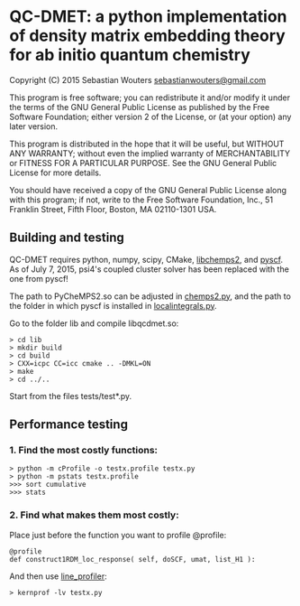 QC-DMET: a python implementation of density matrix embedding theory for ab initio quantum chemistry
===================================================================================================

Copyright (C) 2015 Sebastian Wouters <sebastianwouters@gmail.com>

This program is free software; you can redistribute it and/or modify
it under the terms of the GNU General Public License as published by
the Free Software Foundation; either version 2 of the License, or
(at your option) any later version.

This program is distributed in the hope that it will be useful,
but WITHOUT ANY WARRANTY; without even the implied warranty of
MERCHANTABILITY or FITNESS FOR A PARTICULAR PURPOSE.  See the
GNU General Public License for more details.

You should have received a copy of the GNU General Public License along
with this program; if not, write to the Free Software Foundation, Inc.,
51 Franklin Street, Fifth Floor, Boston, MA 02110-1301 USA.


Building and testing
--------------------

QC-DMET requires python, numpy, scipy, CMake,
[libchemps2](https://github.com/SebWouters/CheMPS2), and
[pyscf](https://github.com/sunqm/pyscf). As of July 7, 2015,
psi4's coupled cluster solver has been replaced with the
one from pyscf!

The path to PyCheMPS2.so can be adjusted in [chemps2.py](src/chemps2.py),
and the path to the folder in which pyscf is installed in
[localintegrals.py](src/localintegrals.py).

Go to the folder lib and compile libqcdmet.so:

    > cd lib
    > mkdir build
    > cd build
    > CXX=icpc CC=icc cmake .. -DMKL=ON
    > make
    > cd ../..

Start from the files tests/test*.py.

Performance testing
-------------------

### 1. Find the most costly functions:

    > python -m cProfile -o testx.profile testx.py
    > python -m pstats testx.profile
    >>> sort cumulative
    >>> stats

### 2. Find what makes them most costly:

Place just before the function you want to profile @profile:

    @profile
    def construct1RDM_loc_response( self, doSCF, umat, list_H1 ):

And then use [line_profiler](https://github.com/rkern/line_profiler):

    > kernprof -lv testx.py

